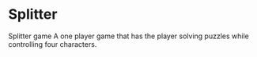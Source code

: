 # Splitter
Splitter game
A one player game that has the player solving puzzles while controlling four characters.
